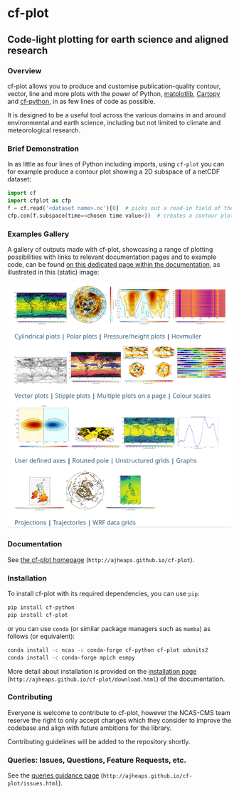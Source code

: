 # cf-plot

## Code-light plotting for earth science and aligned research

### Overview

cf-plot allows you to produce and customise publication-quality contour, vector, line and more plots
with the power of Python, [matplotlib](https://matplotlib.org/),
[Cartopy](https://scitools.org.uk/cartopy/docs/latest/) and
[cf-python](https://ncas-cms.github.io/cf-python/), in as few lines of code as possible.

It is designed to be a useful tool across the various domains in and around environmental and
earth science, including but not limited to climate and meteorological research.


### Brief Demonstration

In as little as four lines of Python including imports, using `cf-plot` you can
for example produce a contour plot showing a 2D subspace of a netCDF dataset:

```python
import cf
import cfplot as cfp
f = cf.read('<dataset name>.nc')[0]  # picks out a read-in field of the dataset
cfp.con(f.subspace(time=<chosen time value>))  # creates a contour plot of the field at that time value
```


### Examples Gallery

A gallery of outputs made with cf-plot, showcasing a range of plotting possibilities with links to relevant
documentation pages and to example code, can be found
[on this dedicated page within the documentation](http://ajheaps.github.io/cf-plot/gallery.html), as illustrated
in this (static) image:

![cf-plot example gallery of plots](docs/media/cf_gallery_image.png)


### Documentation

See [the cf-plot homepage](http://ajheaps.github.io/cf-plot) (`http://ajheaps.github.io/cf-plot`).


### Installation

To install cf-plot with its required dependencies, you can use `pip`:

```bash
pip install cf-python
pip install cf-plot
```

or you can use `conda` (or similar package managers such
as `mamba`) as follows (or equivalent):

```bash
conda install -c ncas -c conda-forge cf-python cf-plot udunits2
conda install -c conda-forge mpich esmpy
```

More detail about installation is provided on the
[installation page](http://ajheaps.github.io/cf-plot/download.html)
(`http://ajheaps.github.io/cf-plot/download.html`)
of the documentation.

### Contributing

Everyone is welcome to contribute to cf-plot, however the NCAS-CMS team reserve
the right to only accept changes which they consider to improve the codebase
and align with future ambitions for the library.

Contributing guidelines will be added to the repository shortly.


### Queries: Issues, Questions, Feature Requests, etc.

See the [queries guidance page](http://ajheaps.github.io/cf-plot/issues.html)
(`http://ajheaps.github.io/cf-plot/issues.html`).
